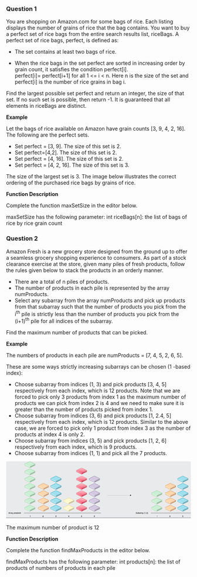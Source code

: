 ### Question 1
You are shopping on Amazon.com for some bags of rice. Each listing displays the number of grains of rice that the bag 
contains. You want to buy a perfect set of rice bags from the entire search results list, riceBags. A perfect set of 
rice bags, perfect, is defined as:

- The set contains at least two bags of rice.

- When the rice bags in the set perfect are sorted in increasing order by grain count, it satisfies the 
condition perfect[i]. <br/> perfect[i]= perfect[i+1] for all 1 <= i < n. Here n is the size of the set and perfect[i] is the number of rice grains in bag i.

Find the largest possible set perfect and return an integer, the size of that set. If no such set is possible, then return -1. It is guaranteed that all elements in riceBags are distinct.

**Example**

Let the bags of rice available on Amazon have grain counts [3, 9, 4, 2, 16]. The following are the perfect sets.

- Set perfect = [3, 9]. The size of this set is 2.
- Set perfect=[4,2]. The size of this set is 2.  
- Set perfect = [4, 16]. The size of this set is 2.
- Set perfect = [4, 2, 16]. The size of this set is 3.

The size of the largest set is 3. The image below illustrates the correct ordering of the purchased rice bags by grains of rice.

**Function Description**

Complete the function maxSetSize in the editor below.

maxSetSize has the following parameter: int riceBags[n]: the list of bags of rice by rice grain count

### Question 2
Amazon Fresh is a new grocery store designed from the ground up to offer a seamless grocery shopping experience to consumers. As part of a stock clearance exercise at the store, given many piles of fresh products, follow the rules given below to stack the products in an orderly manner.
- There are a total of n piles of products.
- The number of products in each pile is represented by the array numProducts. 
- Select any subarray from the array numProducts and pick up products from that subarray such that the number of products you pick from the i<sup>th</sup> pile is strictly less than the number of products you pick from the (i+1)<sup>th</sup> pile for all indices of the subarray.

Find the maximum number of products that can be picked.

**Example**

The numbers of products in each pile are numProducts = [7, 4, 5, 2, 6, 5].

These are some ways strictly increasing subarrays can be chosen (1 -based index):
- Choose subarray from indices (1, 3) and pick products [3, 4, 5] respectively from each index, which is 12 products. Note that we are forced to
pick only 3 products from index 1 as the maximum number of products we can pick from index 2 is 4 and we need to make sure it is greater
than the number of products picked from index 1.
- Choose subarray from indices (3, 6) and pick products [1, 2.4, 5] respectively from each index, which is 12 products. Similar to the above case,
we are forced to pick only 1 product from index 3 as the number of products at index 4 is only 2.
- Choose subarray from indices (3, 5) and pick products [1, 2, 6] respectively from each index, which is 9 products.
- Choose subarray from indices (1, 1) and pick all the 7 products.

![img.png](question2_example.png)

The maximum number of product is 12

**Function Description**

Complete the function findMaxProducts in the editor below.

findMaxProducts has the following parameter: int products[n]: the list of products of numbers of products in each pile